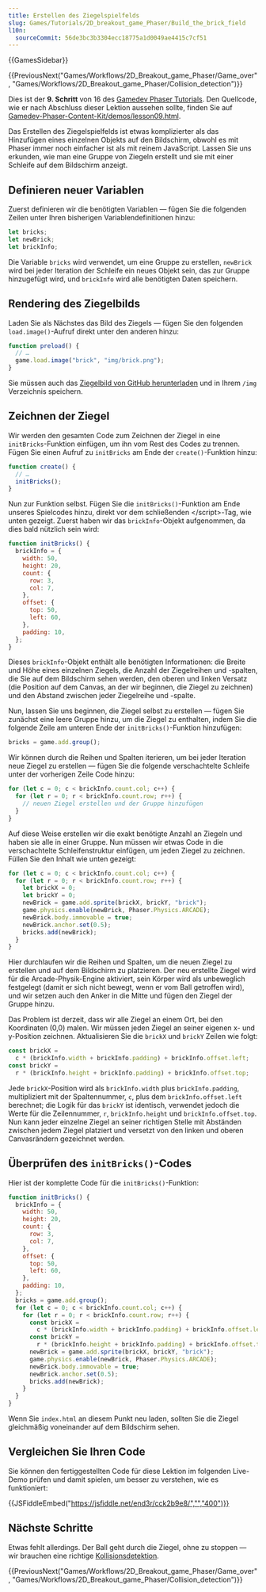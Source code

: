 ```yaml
---
title: Erstellen des Ziegelspielfelds
slug: Games/Tutorials/2D_breakout_game_Phaser/Build_the_brick_field
l10n:
  sourceCommit: 56de3bc3b3304ecc18775a1d0049ae4415c7cf51
---
```


{{GamesSidebar}}

{{PreviousNext("Games/Workflows/2D_Breakout_game_Phaser/Game_over", "Games/Workflows/2D_Breakout_game_Phaser/Collision_detection")}}

Dies ist der **9. Schritt** von 16 des [Gamedev Phaser Tutorials](/de/docs/Games/Tutorials/2D_breakout_game_Phaser). Den Quellcode, wie er nach Abschluss dieser Lektion aussehen sollte, finden Sie auf [Gamedev-Phaser-Content-Kit/demos/lesson09.html](https://github.com/end3r/Gamedev-Phaser-Content-Kit/blob/gh-pages/demos/lesson09.html).

Das Erstellen des Ziegelspielfelds ist etwas komplizierter als das Hinzufügen eines einzelnen Objekts auf den Bildschirm, obwohl es mit Phaser immer noch einfacher ist als mit reinem JavaScript. Lassen Sie uns erkunden, wie man eine Gruppe von Ziegeln erstellt und sie mit einer Schleife auf dem Bildschirm anzeigt.

## Definieren neuer Variablen

Zuerst definieren wir die benötigten Variablen — fügen Sie die folgenden Zeilen unter Ihren bisherigen Variablendefinitionen hinzu:

```js
let bricks;
let newBrick;
let brickInfo;
```

Die Variable `bricks` wird verwendet, um eine Gruppe zu erstellen, `newBrick` wird bei jeder Iteration der Schleife ein neues Objekt sein, das zur Gruppe hinzugefügt wird, und `brickInfo` wird alle benötigten Daten speichern.

## Rendering des Ziegelbilds

Laden Sie als Nächstes das Bild des Ziegels — fügen Sie den folgenden `load.image()`-Aufruf direkt unter den anderen hinzu:

```js
function preload() {
  // …
  game.load.image("brick", "img/brick.png");
}
```

Sie müssen auch das [Ziegelbild von GitHub herunterladen](https://github.com/end3r/Gamedev-Phaser-Content-Kit/blob/gh-pages/demos/img/brick.png) und in Ihrem `/img` Verzeichnis speichern.

## Zeichnen der Ziegel

Wir werden den gesamten Code zum Zeichnen der Ziegel in eine `initBricks`-Funktion einfügen, um ihn vom Rest des Codes zu trennen. Fügen Sie einen Aufruf zu `initBricks` am Ende der `create()`-Funktion hinzu:

```js
function create() {
  // …
  initBricks();
}
```

Nun zur Funktion selbst. Fügen Sie die `initBricks()`-Funktion am Ende unseres Spielcodes hinzu, direkt vor dem schließenden \</script>-Tag, wie unten gezeigt. Zuerst haben wir das `brickInfo`-Objekt aufgenommen, da dies bald nützlich sein wird:

```js
function initBricks() {
  brickInfo = {
    width: 50,
    height: 20,
    count: {
      row: 3,
      col: 7,
    },
    offset: {
      top: 50,
      left: 60,
    },
    padding: 10,
  };
}
```

Dieses `brickInfo`-Objekt enthält alle benötigten Informationen: die Breite und Höhe eines einzelnen Ziegels, die Anzahl der Ziegelreihen und -spalten, die Sie auf dem Bildschirm sehen werden, den oberen und linken Versatz (die Position auf dem Canvas, an der wir beginnen, die Ziegel zu zeichnen) und den Abstand zwischen jeder Ziegelreihe und -spalte.

Nun, lassen Sie uns beginnen, die Ziegel selbst zu erstellen — fügen Sie zunächst eine leere Gruppe hinzu, um die Ziegel zu enthalten, indem Sie die folgende Zeile am unteren Ende der `initBricks()`-Funktion hinzufügen:

```js
bricks = game.add.group();
```

Wir können durch die Reihen und Spalten iterieren, um bei jeder Iteration neue Ziegel zu erstellen — fügen Sie die folgende verschachtelte Schleife unter der vorherigen Zeile Code hinzu:

```js
for (let c = 0; c < brickInfo.count.col; c++) {
  for (let r = 0; r < brickInfo.count.row; r++) {
    // neuen Ziegel erstellen und der Gruppe hinzufügen
  }
}
```

Auf diese Weise erstellen wir die exakt benötigte Anzahl an Ziegeln und haben sie alle in einer Gruppe. Nun müssen wir etwas Code in die verschachtelte Schleifenstruktur einfügen, um jeden Ziegel zu zeichnen. Füllen Sie den Inhalt wie unten gezeigt:

```js
for (let c = 0; c < brickInfo.count.col; c++) {
  for (let r = 0; r < brickInfo.count.row; r++) {
    let brickX = 0;
    let brickY = 0;
    newBrick = game.add.sprite(brickX, brickY, "brick");
    game.physics.enable(newBrick, Phaser.Physics.ARCADE);
    newBrick.body.immovable = true;
    newBrick.anchor.set(0.5);
    bricks.add(newBrick);
  }
}
```

Hier durchlaufen wir die Reihen und Spalten, um die neuen Ziegel zu erstellen und auf dem Bildschirm zu platzieren. Der neu erstellte Ziegel wird für die Arcade-Physik-Engine aktiviert, sein Körper wird als unbeweglich festgelegt (damit er sich nicht bewegt, wenn er vom Ball getroffen wird), und wir setzen auch den Anker in die Mitte und fügen den Ziegel der Gruppe hinzu.

Das Problem ist derzeit, dass wir alle Ziegel an einem Ort, bei den Koordinaten (0,0) malen. Wir müssen jeden Ziegel an seiner eigenen x- und y-Position zeichnen. Aktualisieren Sie die `brickX` und `brickY` Zeilen wie folgt:

```js
const brickX =
  c * (brickInfo.width + brickInfo.padding) + brickInfo.offset.left;
const brickY =
  r * (brickInfo.height + brickInfo.padding) + brickInfo.offset.top;
```

Jede `brickX`-Position wird als `brickInfo.width` plus `brickInfo.padding`, multipliziert mit der Spaltennummer, `c`, plus dem `brickInfo.offset.left` berechnet; die Logik für das `brickY` ist identisch, verwendet jedoch die Werte für die Zeilennummer, `r`, `brickInfo.height` und `brickInfo.offset.top`. Nun kann jeder einzelne Ziegel an seiner richtigen Stelle mit Abständen zwischen jedem Ziegel platziert und versetzt von den linken und oberen Canvasrändern gezeichnet werden.

## Überprüfen des `initBricks()`-Codes

Hier ist der komplette Code für die `initBricks()`-Funktion:

```js
function initBricks() {
  brickInfo = {
    width: 50,
    height: 20,
    count: {
      row: 3,
      col: 7,
    },
    offset: {
      top: 50,
      left: 60,
    },
    padding: 10,
  };
  bricks = game.add.group();
  for (let c = 0; c < brickInfo.count.col; c++) {
    for (let r = 0; r < brickInfo.count.row; r++) {
      const brickX =
        c * (brickInfo.width + brickInfo.padding) + brickInfo.offset.left;
      const brickY =
        r * (brickInfo.height + brickInfo.padding) + brickInfo.offset.top;
      newBrick = game.add.sprite(brickX, brickY, "brick");
      game.physics.enable(newBrick, Phaser.Physics.ARCADE);
      newBrick.body.immovable = true;
      newBrick.anchor.set(0.5);
      bricks.add(newBrick);
    }
  }
}
```

Wenn Sie `index.html` an diesem Punkt neu laden, sollten Sie die Ziegel gleichmäßig voneinander auf dem Bildschirm sehen.

## Vergleichen Sie Ihren Code

Sie können den fertiggestellten Code für diese Lektion im folgenden Live-Demo prüfen und damit spielen, um besser zu verstehen, wie es funktioniert:

{{JSFiddleEmbed("https://jsfiddle.net/end3r/cck2b9e8/","","400")}}

## Nächste Schritte

Etwas fehlt allerdings. Der Ball geht durch die Ziegel, ohne zu stoppen — wir brauchen eine richtige [Kollisionsdetektion](/de/docs/Games/Tutorials/2D_breakout_game_Phaser/Collision_detection).

{{PreviousNext("Games/Workflows/2D_Breakout_game_Phaser/Game_over", "Games/Workflows/2D_Breakout_game_Phaser/Collision_detection")}}

